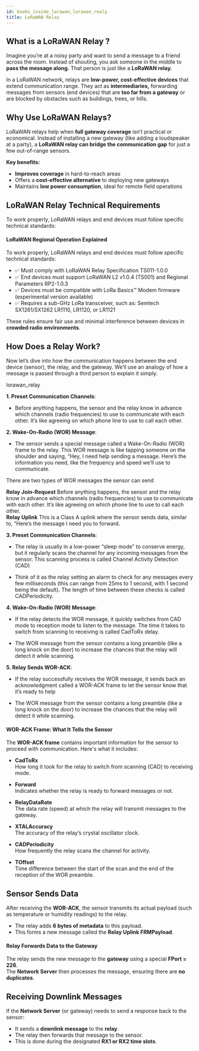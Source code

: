 ```yaml
---
id: books_inside_lorawan_lorawan_realy
title: LoRaWAN Relay
---
```


## What is a LoRaWAN Relay ?

Imagine you’re at a noisy party and want to send a message to a friend across the room. Instead of shouting, you ask someone in the middle to **pass the message along.** That person is just like a **LoRaWAN relay.**

In a LoRaWAN network, relays are **low-power, cost-effective devices** that extend communication range. They act as **intermediaries,** forwarding messages from sensors (end devices) that are **too far from a gateway** or are blocked by obstacles such as buildings, trees, or hills.

## Why Use LoRaWAN Relays?

LoRaWAN relays help when **full gateway coverage** isn’t practical or economical. Instead of installing a new gateway (like adding a loudspeaker at a party), a **LoRaWAN relay can bridge the communication gap** for just a few out-of-range sensors.

**Key benefits:**

- **Improves coverage** in hard-to-reach areas
- Offers a **cost-effective alternative** to deploying new gateways
- Maintains **low power consumption**, ideal for remote field operations

## LoRaWAN Relay Technical Requirements

To work properly, LoRaWAN relays and end devices must follow specific technical standards:

#### LoRaWAN Regional Operation Explained

To work properly, LoRaWAN relays and end devices must follow specific technical standards:

- ✅ Must comply with LoRaWAN Relay Specification TS011-1.0.0
- ✅ End devices must support LoRaWAN L2 v1.0.4 (TS001) and Regional Parameters RP2-1.0.3
- ✅ Devices must be compatible with LoRa Basics™ Modem firmware (experimental version available)
- ✅ Requires a sub-GHz LoRa transceiver, such as:
	Semtech SX1261/SX1262
	LR1110, LR1120, or LR1121

These rules ensure fair use and minimal interference between devices in **crowded radio environments**.

## How Does a Relay Work?

Now let’s dive into how the communication happens between the end device (sensor), the relay, and the gateway. We’ll use an analogy of how a message is passed through a third person to explain it simply.

lorawan_relay

**1. Preset Communication Channels**: 
- Before anything happens, the sensor and the relay know in advance which channels (radio frequencies) to use to communicate with each other. It’s like agreeing on which phone line to use to call each other.

**2. Wake-On-Radio (WOR) Message**: 
- The sensor sends a special message called a Wake-On-Radio (WOR) frame to the relay. This WOR message is like tapping someone on the shoulder and saying, “Hey, I need help sending a message. Here’s the information you need, like the frequency and speed we’ll use to communicate.

There are two types of WOR messages the sensor can send


<div className="reusable-feature-grid">
  <div className="reusable-feature-card">
    <strong>Relay Join-Request</strong>
    Before anything happens, the sensor and the relay know in advance which channels (radio frequencies) to use to communicate with each other. It’s like agreeing on which phone line to use to call each other.
  </div>
  <div className="reusable-feature-card">
    <strong>Relay Uplink</strong>
    This is a Class A uplink where the sensor sends data, similar to, “Here’s the message I need you to forward.
  </div>
</div>

**3. Preset Communication Channels**: 

- The relay is usually in a low-power “sleep mode” to conserve energy, but it regularly scans the channel for any incoming messages from the sensor. This scanning process is called Channel Activity Detection (CAD)

- Think of it as the relay setting an alarm to check for any messages every few milliseconds (this can range from 25ms to 1 second, with 1 second being the default). The length of time between these checks is called CADPeriodicity.

**4. Wake-On-Radio (WOR) Message**:

- If the relay detects the WOR message, it quickly switches from CAD mode to reception mode to listen to the message. The time it takes to switch from scanning to receiving is called CadToRx delay.

- The WOR message from the sensor contains a long preamble (like a long knock on the door) to increase the chances that the relay will detect it while scanning.

**5. Relay Sends WOR-ACK**:

- If the relay successfully receives the WOR message, it sends back an acknowledgment called a WOR-ACK frame to let the sensor know that it’s ready to help

- The WOR message from the sensor contains a long preamble (like a long knock on the door) to increase the chances that the relay will detect it while scanning.

#### WOR-ACK Frame: What It Tells the Sensor

The **WOR-ACK frame** contains important information for the sensor to proceed with communication. Here's what it includes:

- **CadToRx**  
  How long it took for the relay to switch from scanning (CAD) to receiving mode.

- **Forward**  
  Indicates whether the relay is ready to forward messages or not.

- **RelayDataRate**  
  The data rate (speed) at which the relay will transmit messages to the gateway.

- **XTALAccuracy**  
  The accuracy of the relay’s crystal oscillator clock.

- **CADPeriodicity**  
  How frequently the relay scans the channel for activity.

- **TOffset**  
  Time difference between the start of the scan and the end of the reception of the WOR preamble.

## Sensor Sends Data

After receiving the **WOR-ACK**, the sensor transmits its actual payload (such as temperature or humidity readings) to the relay.

- The relay adds **6 bytes of metadata** to this payload.
- This forms a new message called the **Relay Uplink FRMPayload**.

#### Relay Forwards Data to the Gateway

The relay sends the new message to the **gateway** using a special **FPort = 226**.  
The **Network Server** then processes the message, ensuring there are **no duplicates**.

## Receiving Downlink Messages

If the **Network Server** (or gateway) needs to send a response back to the sensor:

- It sends a **downlink message** to the **relay**.
- The relay then forwards that message to the sensor.
- This is done during the designated **RX1 or RX2 time slots**.